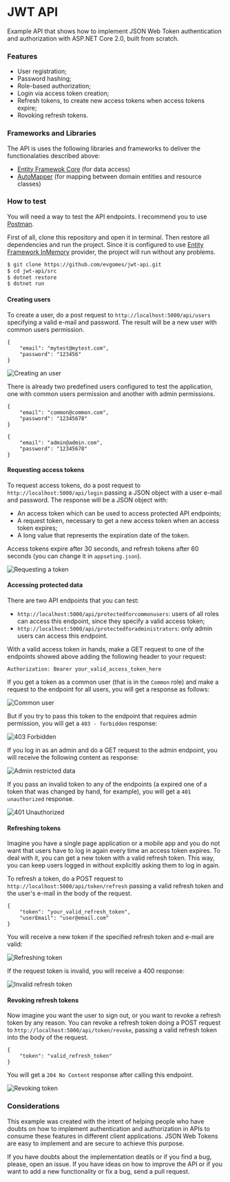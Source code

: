 # JWT API

Example API that shows how to implement JSON Web Token authentication and authorization with ASP.NET Core 2.0, built from scratch.

### Features
 - User registration;
 - Password hashing;
 - Role-based authorization;
 - Login via access token creation;
 - Refresh tokens, to create new access tokens when access tokens expire;
 - Rovoking refresh tokens.
  
 ### Frameworks and Libraries

The API is uses the following libraries and frameworks to deliver the functionalaties described above:
 - [Entity Framewok Core](https://github.com/aspnet/EntityFrameworkCore) (for data access)
 - [AutoMapper](https://github.com/AutoMapper/AutoMapper) (for mapping between domain entities and resource classes)
 
### How to test

You will need a way to test the API endpoints. I recommend you to use [Postman](https://www.getpostman.com/).

First of all, clone this repository and open it in terminal. Then restore all dependencies and run the project. Since it is configured to use [Entity Framework InMemory](https://docs.microsoft.com/en-us/ef/core/providers/in-memory/) provider, the project will run without any problems.

```sh
$ git clone https://github.com/evgomes/jwt-api.git
$ cd jwt-api/src
$ dotnet restore
$ dotnet run
```

#### Creating users

To create a user, do a post request to `http://localhost:5000/api/users` specifying a valid e-mail and password. The result will be a new user with common users permission.

```
{
	"email": "mytest@mytest.com",
	"password": "123456"
}
```

![Creating an user](https://raw.githubusercontent.com/evgomes/jwt-api/master/images/creating-user.png)

There is already two predefined users configured to test the application, one with common users permission and another with admin permissions.

```
{
	"email": "common@common.com",
	"password": "12345678"
}
```

```
{
	"email": "admin@admin.com",
	"password": "12345678"
}
```

#### Requesting access tokens

To request access tokens, do a post request to `http://localhost:5000/api/login` passing a JSON object with a user e-mail and password. The response will be a JSON object with:

 - An access token which can be used to access protected API endpoints;
 - A request token, necessary to get a new access token when an access token expires;
 - A long value that represents the expiration date of the token.
 
 Access tokens expire after 30 seconds, and refresh tokens after 60 seconds (you can change it in `appseting.json`).

![Requesting a token](https://raw.githubusercontent.com/evgomes/jwt-api/master/images/loging-in.png)

#### Accessing protected data

There are two API endpoints that you can test:

 - `http://localhost:5000/api/protectedforcommonusers`: users of all roles can access this endpoint, since they specify a valid access token;
 - `http://localhost:5000/api/protectedforadministrators`: only admin users can access this endpoint.
 
With a valid access token in hands, make a GET request to one of the endpoints showed above adding the following header to your request:

`Authorization: Bearer your_valid_access_token_here`

If you get a token as a common user (that is in the `Common` role) and make a request to the endpoint for all users, you will get a response as follows:

![Common user](https://raw.githubusercontent.com/evgomes/jwt-api/master/images/getting-protected-data.png)

But if you try to pass this token to the endpoint that requires admin permission, you will get a `403 - forbidden` response:

![403 Forbidden](https://raw.githubusercontent.com/evgomes/jwt-api/master/images/403-forbidden.png)

If you log in as an admin and do a GET request to the admin endpoint, you will receive the following content as response:

![Admin restricted data](https://raw.githubusercontent.com/evgomes/jwt-api/master/images/getting-data-as-admin.png)

If you pass an invalid token to any of the endpoints (a expired one of a token that was changed by hand, for example), you will get a `401 unauthorized` response.

![401 Unauthorized](https://raw.githubusercontent.com/evgomes/jwt-api/master/images/unauthorized-for-admins.png)

#### Refreshing tokens

Imagine you have a single page application or a mobile app and you do not want that users have to log in again every time an access token expires. To deal with it, you can get a new token with a valid refresh token. This way, you can keep users logged in without explicitly asking them to log in again.

To refresh a token, do a POST request to `http://localhost:5000/api/token/refresh` passing a valid refresh token and the user's e-mail in the body of the request.

```
{
	"token": "your_valid_refresh_token",
	"userEmail": "user@email.com"
}
```

You will receive a new token if the specified refresh token and e-mail are valid:

![Refreshing token](https://raw.githubusercontent.com/evgomes/jwt-api/master/images/refreshing-token.png)

If the request token is invalid, you will receive a 400 response:

![Invalid refresh token](https://raw.githubusercontent.com/evgomes/jwt-api/master/images/invalid-refresh-token.png)

#### Revoking refresh tokens

Now imagine you want the user to sign out, or you want to revoke a refresh token by any reason. You can revoke a refresh token doing a POST request to `http://localhost:5000/api/token/revoke`, passing a valid refresh token into the body of the request.

```
{
	"token": "valid_refresh_token"
}
```

You will get a `204 No Content` response after calling this endpoint.

![Revoking token](https://raw.githubusercontent.com/evgomes/jwt-api/master/images/revoke-token.png)

### Considerations

This example was created with the intent of helping people who have doubts on how to implement authentication and authorization in APIs to consume these features in different client applications. JSON Web Tokens are easy to implement and are secure to achieve this purpose.

If you have doubts about the implementation deatils or if you find a bug, please, open an issue. If you have ideas on how to improve the API or if you want to add a new functionality or fix a bug, send a pull request.